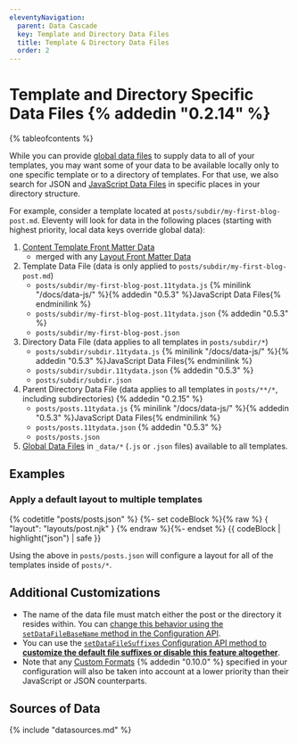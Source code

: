 ```yaml
---
eleventyNavigation:
  parent: Data Cascade
  key: Template and Directory Data Files
  title: Template & Directory Data Files
  order: 2
---
```


# Template and Directory Specific Data Files {% addedin "0.2.14" %}

{% tableofcontents %}

While you can provide [global data files](/docs/data-global/) to supply data to all of your templates, you may want some of your data to be available locally only to one specific template or to a directory of templates. For that use, we also search for JSON and [JavaScript Data Files](/docs/data-js/) in specific places in your directory structure.

For example, consider a template located at `posts/subdir/my-first-blog-post.md`. Eleventy will look for data in the following places (starting with highest priority, local data keys override global data):

1. [Content Template Front Matter Data](/docs/data-frontmatter/)
   - merged with any [Layout Front Matter Data](/docs/layouts/#front-matter-data-in-layouts)
1. Template Data File (data is only applied to `posts/subdir/my-first-blog-post.md`)
   - `posts/subdir/my-first-blog-post.11tydata.js` {% minilink "/docs/data-js/" %}{% addedin "0.5.3" %}JavaScript Data Files{% endminilink %}
   - `posts/subdir/my-first-blog-post.11tydata.json` {% addedin "0.5.3" %}
   - `posts/subdir/my-first-blog-post.json`
1. Directory Data File (data applies to all templates in `posts/subdir/*`)
   - `posts/subdir/subdir.11tydata.js` {% minilink "/docs/data-js/" %}{% addedin "0.5.3" %}JavaScript Data Files{% endminilink %}
   - `posts/subdir/subdir.11tydata.json` {% addedin "0.5.3" %}
   - `posts/subdir/subdir.json`
1. Parent Directory Data File (data applies to all templates in `posts/**/*`, including subdirectories) {% addedin "0.2.15" %}
   - `posts/posts.11tydata.js` {% minilink "/docs/data-js/" %}{% addedin "0.5.3" %}JavaScript Data Files{% endminilink %}
   - `posts/posts.11tydata.json` {% addedin "0.5.3" %}
   - `posts/posts.json`
1. [Global Data Files](/docs/data-global/) in `_data/*` (`.js` or `.json` files) available to all templates.

## Examples

### Apply a default layout to multiple templates

{% codetitle "posts/posts.json" %}
{%- set codeBlock %}{% raw %}
{ "layout": "layouts/post.njk" }
{% endraw %}{%- endset %}
{{ codeBlock | highlight("json") | safe }}

Using the above in `posts/posts.json` will configure a layout for all of the templates inside of `posts/*`.

## Additional Customizations

- The name of the data file must match either the post or the directory it resides within. You can [change this behavior using the `setDataFileBaseName` method in the Configuration API](/docs/config/#change-base-file-name-for-data-files).
- You can use the [`setDataFileSuffixes` Configuration API method to **customize the default file suffixes or disable this feature altogether**](/docs/config/#change-file-suffix-for-data-files).
- Note that any [Custom Formats](/docs/data-custom/#ordering-in-the-data-cascade) {% addedin "0.10.0" %} specified in your configuration will also be taken into account at a lower priority than their JavaScript or JSON counterparts.

## Sources of Data

{% include "datasources.md" %}
